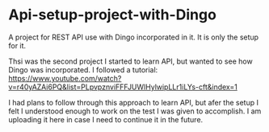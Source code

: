 # Api-setup-project-with-Dingo
A project for REST API use with Dingo incorporated in it. It is only the setup for it. 

Thsi was the second project I started to learn API, but wanted to see how Dingo was incorporated. I followed a tutorial:
https://www.youtube.com/watch?v=r40yAZAi6PQ&list=PLpvpznviFFFJUWlHylwipLLr1iLYs-cft&index=1

I had plans to follow through this approach to learn API, but afer the setup I felt I understood enough 
to work on the test I was given to accomplish. I am uploading it here in case I need to continue it in the future.
